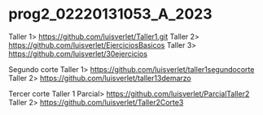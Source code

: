 # prog2_02220131053_A_2023
Taller 1> https://github.com/luisverlet/Taller1.git
Taller 2> https://github.com/luisverlet/EjerciciosBasicos
Taller 3> https://github.com/luisverlet/30ejercicios

Segundo corte
Taller 1> https://github.com/luisverlet/taller1segundocorte
Taller 2> https://github.com/luisverlet/taller13demarzo

Tercer corte
Taller 1 Parcial> https://github.com/luisverlet/ParcialTaller2
Taller 2> https://github.com/luisverlet/Taller2Corte3